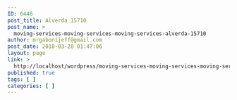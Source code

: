 ```yaml
---
ID: 6446
post_title: Alverda 15710
post_name: >
  moving-services-moving-services-moving-services-alverda-15710
author: mrgabonijeff@gmail.com
post_date: 2018-03-28 01:47:06
layout: page
link: >
  http://localhost/wordpress/moving-services-moving-services-moving-services-alverda-15710/
published: true
tags: [ ]
categories: [ ]
---
```

